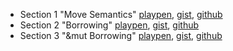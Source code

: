   * Section 1 "Move Semantics"    [playpen][section010_playpen], [gist][section010_gist], [github][section010_github]
  * Section 2 "Borrowing"         [playpen][section020_playpen], [gist][section020_gist], [github][section020_github]
  * Section 3 "&mut Borrowing"    [playpen][section030_playpen], [gist][section030_gist], [github][section030_github]


[section010_playpen]: https://play.rust-lang.org/?gist=3bb3e129006e1ed12eb2
[section010_gist]:    https://gist.github.com/pnkfelix/3bb3e129006e1ed12eb2
[section020_playpen]: https://play.rust-lang.org/?gist=9d70a08f43597a60b60e
[section020_gist]:    https://gist.github.com/pnkfelix/9d70a08f43597a60b60e
[section030_playpen]: https://play.rust-lang.org/?gist=9fff988da6d7b838906d
[section030_gist]:    https://gist.github.com/pnkfelix/9fff988da6d7b838906d

[section010_github]:  https://github.com/pnkfelix/tango-demo/blob/tutorial/src/tutorial/section010.rs
[section020_github]:  https://github.com/pnkfelix/tango-demo/blob/tutorial/src/tutorial/section020.rs
[section030_github]:  https://github.com/pnkfelix/tango-demo/blob/tutorial/src/tutorial/section030.rs
